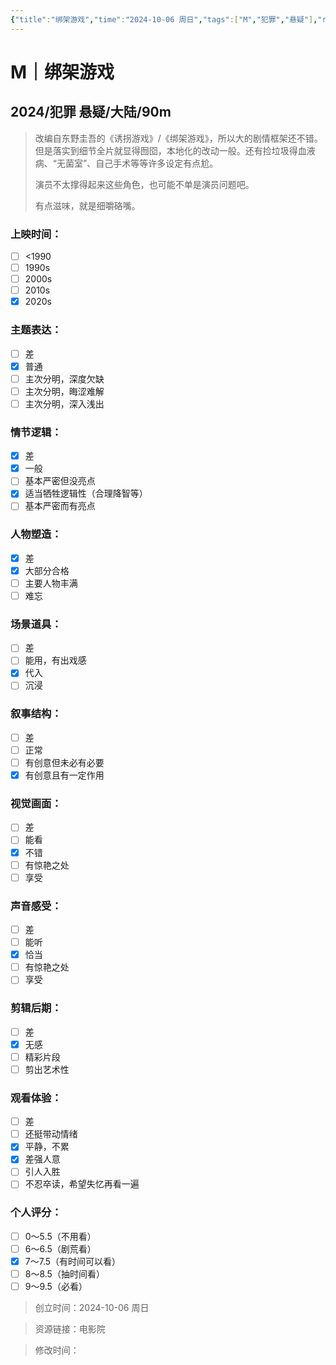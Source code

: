 ```yaml
---
{"title":"绑架游戏","time":"2024-10-06 周日","tags":["M","犯罪","悬疑"],"rating":"7.0","dg-publish":true,"permalink":"/300 评价/M电影/新近看过/绑架游戏/","dgPassFrontmatter":true,"created":"2024-10-06T19:54:36.000+08:00","updated":"2024-10-06T20:07:41.000+08:00"}
---
```


# M｜绑架游戏
## 2024/犯罪 悬疑/大陆/90m
>改编自东野圭吾的《诱拐游戏》/《绑架游戏》，所以大的剧情框架还不错。但是落实到细节全片就显得囫囵，本地化的改动一般。还有捡垃圾得血液病、“无菌室”、自己手术等等许多设定有点尬。
>
>演员不太撑得起来这些角色，也可能不单是演员问题吧。
>
>有点滋味，就是细嚼硌嘴。
### 上映时间：
- [ ] <1990
- [ ] 1990s
- [ ] 2000s
- [ ] 2010s
- [x] 2020s
### 主题表达：
- [ ] 差
- [x] 普通
- [ ] 主次分明，深度欠缺
- [ ] 主次分明，晦涩难解
- [ ] 主次分明，深入浅出
### 情节逻辑：
- [x] 差
- [x] 一般
- [ ] 基本严密但没亮点
- [x] 适当牺牲逻辑性（合理降智等）
- [ ] 基本严密而有亮点
### 人物塑造：
- [x] 差
- [x] 大部分合格
- [ ] 主要人物丰满
- [ ] 难忘
### 场景道具：
- [ ] 差
- [ ] 能用，有出戏感
- [x] 代入
- [ ] 沉浸
### 叙事结构：
- [ ] 差
- [ ] 正常
- [ ] 有创意但未必有必要
- [x] 有创意且有一定作用
### 视觉画面：
- [ ] 差
- [ ] 能看
- [x] 不错
- [ ] 有惊艳之处
- [ ] 享受
### 声音感受：
- [ ] 差
- [ ] 能听
- [x] 恰当
- [ ] 有惊艳之处
- [ ] 享受
### 剪辑后期：
- [ ] 差
- [x] 无感
- [ ] 精彩片段
- [ ] 剪出艺术性
### 观看体验：
- [ ] 差
- [ ] 还挺带动情绪
- [x] 平静，不累
- [x] 差强人意
- [ ] 引人入胜
- [ ] 不忍卒读，希望失忆再看一遍
### 个人评分：
- [ ] 0～5.5（不用看）
- [ ] 6～6.5（剧荒看）
- [x] 7～7.5（有时间可以看）
- [ ] 8～8.5（抽时间看）
- [ ] 9～9.5（必看）

>创立时间：2024-10-06 周日

>资源链接：电影院

>修改时间：




